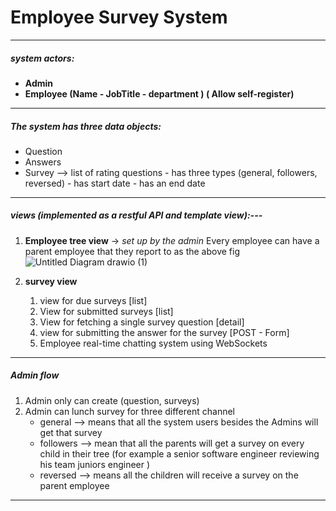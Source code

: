 # Employee Survey System

---
##### **system actors:**

- **Admin**
- **Employee (Name - JobTitle - department  ) ( Allow self-register)**


---
##### **The system has three data objects:**
- Question
- Answers
- Survey --> list of rating questions - has three types (general, followers, reversed) - has start date - has an end date

---
##### views (implemented as a restful API and template view):---
1.  **Employee tree view**  -> *set up by the admin*     Every employee can have a parent employee that they report to as the above fig
    ![Untitled Diagram drawio (1)](https://user-images.githubusercontent.com/30774866/187946789-b02f8be0-4a84-424b-89bd-6b33170aaa99.png)

2. **survey view**

    1. view for due surveys [list]
    2. View for submitted surveys [list]
    3. View for fetching a single survey question [detail]
    4. view for submitting the answer for the survey  [POST - Form]
    5. Employee real-time chatting system using WebSockets
---
##### **Admin flow**

1.  Admin only can create (question, surveys)
2.  Admin can lunch survey for three different channel
    - general --> means that all the system users besides the Admins will get that survey
    - followers --> mean that all the parents will get a survey on every child in their tree (for example a senior software engineer reviewing his team juniors engineer  )
    - reversed --> means all the children will receive a survey on the parent employee
---
